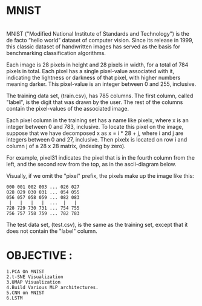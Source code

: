 # MNIST
<br>
MNIST ("Modified National Institute of Standards and Technology") is the de facto “hello world” dataset of computer vision. Since its release in 1999, this classic dataset of handwritten images has served as the basis for benchmarking classification algorithms.<br>

Each image is 28 pixels in height and 28 pixels in width, for a total of 784 pixels in total. Each pixel has a single pixel-value associated with it, indicating the lightness or darkness of that pixel, with higher numbers meaning darker. This pixel-value is an integer between 0 and 255, inclusive.

The training data set, (train.csv), has 785 columns. The first column, called "label", is the digit that was drawn by the user. The rest of the columns contain the pixel-values of the associated image.

Each pixel column in the training set has a name like pixelx, where x is an integer between 0 and 783, inclusive. To locate this pixel on the image, suppose that we have decomposed x as x = i * 28 + j, where i and j are integers between 0 and 27, inclusive. Then pixelx is located on row i and column j of a 28 x 28 matrix, (indexing by zero).

For example, pixel31 indicates the pixel that is in the fourth column from the left, and the second row from the top, as in the ascii-diagram below.

Visually, if we omit the "pixel" prefix, the pixels make up the image like this:

    000 001 002 003 ... 026 027
    028 029 030 031 ... 054 055
    056 057 058 059 ... 082 083
     |   |   |   |  ...  |   |
    728 729 730 731 ... 754 755
    756 757 758 759 ... 782 783 
The test data set, (test.csv), is the same as the training set, except that it does not contain the "label" column.
# OBJECTIVE : 
    1.PCA On MNIST
    2.t-SNE Visualization
    3.UMAP Visualization
    4.Build Various MLP architectures.
    5.CNN on MNIST
    6.LSTM
